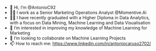 - 👋  Hi, I’m @AntonioC92
- 👨‍💻  I work as a Senior Marketing Operations Analyst @Momentive.Ai
- 👨‍🎓  I have recently graduated with a Higher Diploma in Data Analytics, with a focus on Data Mining, Machine Learning and Data Visualisation
- 👀  I’m interested in improving my knowledge of Machine Learning for Marketing 
- 💞️  I’m looking to collaborate on Machine Learning Projects
- 📫  How to reach me: https://www.linkedin.com/in/antoniocaruso2702/

<!---
AntonioC92/AntonioC92 is a ✨ special ✨ repository because its `README.md` (this file) appears on your GitHub profile.
You can click the Preview link to take a look at your changes.
--->
